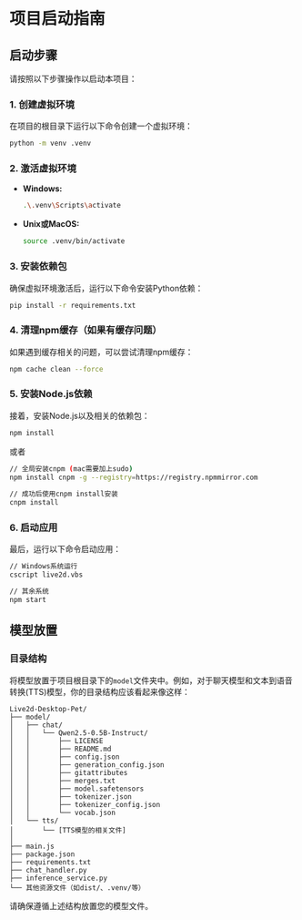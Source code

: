 # 项目启动指南

## 启动步骤

请按照以下步骤操作以启动本项目：

### 1. 创建虚拟环境

在项目的根目录下运行以下命令创建一个虚拟环境：

```bash
python -m venv .venv
```


### 2. 激活虚拟环境

- **Windows:**

  ```bash
  .\.venv\Scripts\activate
  ```

- **Unix或MacOS:**

  ```bash
  source .venv/bin/activate
  ```

### 3. 安装依赖包

确保虚拟环境激活后，运行以下命令安装Python依赖：

```bash
pip install -r requirements.txt
```

### 4. 清理npm缓存（如果有缓存问题）

如果遇到缓存相关的问题，可以尝试清理npm缓存：

```bash
npm cache clean --force
```

### 5. 安装Node.js依赖

接着，安装Node.js以及相关的依赖包：

```bash
npm install
```
或者
```bash
// 全局安装cnpm (mac需要加上sudo)
npm install cnpm -g --registry=https://registry.npmmirror.com
 
// 成功后使用cnpm install安装
cnpm install
```

### 6. 启动应用

最后，运行以下命令启动应用：

```bash
// Windows系统运行
cscript live2d.vbs

// 其余系统 
npm start
```

## 模型放置

### 目录结构

将模型放置于项目根目录下的`model`文件夹中。例如，对于聊天模型和文本到语音转换(TTS)模型，你的目录结构应该看起来像这样：

```plaintext
Live2d-Desktop-Pet/
├── model/
│   ├── chat/
│   │   └── Qwen2.5-0.5B-Instruct/
│   │       ├── LICENSE
│   │       ├── README.md
│   │       ├── config.json
│   │       ├── generation_config.json
│   │       ├── gitattributes
│   │       ├── merges.txt
│   │       ├── model.safetensors
│   │       ├── tokenizer.json
│   │       ├── tokenizer_config.json
│   │       └── vocab.json
│   └── tts/
│       └── [TTS模型的相关文件]
│
├── main.js
├── package.json
├── requirements.txt
├── chat_handler.py
├── inference_service.py
└── 其他资源文件（如dist/、.venv/等）
```

请确保遵循上述结构放置您的模型文件。